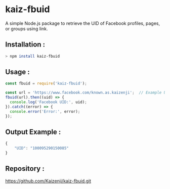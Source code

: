 # kaiz-fbuid

A simple Node.js package to retrieve the UID of Facebook profiles, pages, or groups using link.

## Installation :
```bash
> npm install kaiz-fbuid
```

## Usage :
```js
const fbuid = require('kaiz-fbuid');

const url = 'https://www.facebook.com/known.as.kaizenji';  // Example URL
fbuid(url).then((uid) => {
  console.log('Facebook UID:', uid);
}).catch((error) => {
  console.error('Error:', error);
});

```
## Output Example :
```js
{
    "UID": "100095290150085"
}
```
## Repository :
https://github.com/Kaizenji/kaiz-fbuid.git

